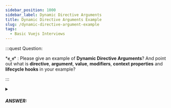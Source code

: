 ```yaml
---
sidebar_position: 1000
sidebar_label: Dynamic Directive Arguments
title: Dynamic Directive Arguments Example
slug: /dynamic-directive-argument-example
tags:
  - Basic Vuejs Interviews
---
```


<!-- truncate -->

:::quest Question:

\***`ಠ_ಠ`**\* : 
Please give an example of **Dynamic Directive Arguments**? And point out what is **directive**, **argument**, **value**, **modifiers**, **context properties** and **lifecycle hooks** in your example?

:::

<details>
  <summary><h5>ANSWER:</h5></summary>

  \***`◔̯◔`**\* : 

  In the following example, 
  - `<p>` is **bound element**.
  - `App` is **parent component** of bound element.
  - `v-pin` is **directive**, `[direction]` is **dynamic argument**, `pinPadding` is **value**.
  - `clickable.dragable` are **modifiers**.
  - `mounted` & `updated` is **lifecycle hooks**
  - `el, binding`: are ***arguments of lifecycle hooks*** (or called **context properties**).

```html title="index.html"
<p v-pin.clickable.dragable:[direction]="pinPadding"></p>
```
```js title="index.js"
const app = Vue.createApp({
  data() {
    return {
      direction: 'right',
      pinPadding: 200
    }
  }
})

app.directive('pin', {
  mounted(el, binding, modifiers) {
    const s = binding.arg || 'top';
    el.style[s] = binding.value + 'px';
    console.log(modifiers) // { clickable: true, dragable: true }
  },
  updated(el, binding) {
    // ...
  }
})
```

</details>
